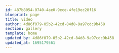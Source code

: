 ```yaml
---
id: 487b8054-0740-4ae0-9ece-4fe19ec28f16
blueprint: page
title: video
author: 4d86f079-05b2-42cd-84d8-9a97cdc9b458
section: gallery
template: home
updated_by: 4d86f079-05b2-42cd-84d8-9a97cdc9b458
updated_at: 1695179561
---
```

